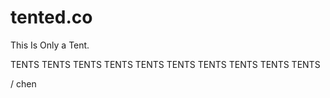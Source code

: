 tented.co
==

This Is Only a Tent.

TENTS
TENTS
TENTS
TENTS
TENTS
TENTS
TENTS
TENTS
TENTS
TENTS

/ chen
